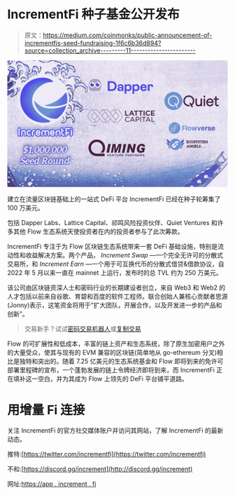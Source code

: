 # IncrementFi 种子基金公开发布

> 原文：<https://medium.com/coinmonks/public-announcement-of-incrementfis-seed-fundraising-1f6c6b36d894?source=collection_archive---------11----------------------->

![](img/ee62f7fffb0bdc87d44694bd89ba6ba6.png)

建立在流量区块链基础上的一站式 DeFi 平台 IncrementFi 已经在种子轮筹集了 100 万美元。

包括 Dapper Labs、Lattice Capital、祁鸣风险投资伙伴、Quiet Ventures 和许多其他 Flow 生态系统天使投资者在内的投资者参与了此次筹款。

IncrementFi 专注于为 Flow 区块链生态系统带来一套 DeFi 基础设施，特别是流动性和收益解决方案。两个产品， *Increment Swap* —一个完全无许可的分散式交易所，和 *Increment Earn* —一个用于可互换代币的分散式借贷&借款协议，自 2022 年 5 月以来一直在 mainnet 上运行，发布时的总 TVL 约为 250 万美元。

该公司由区块链资深人士和密码行业的长期建设者创立，来自 Web3 和 Web2 的人才包括以前来自谷歌、育碧和百度的软件工程师。联合创始人兼核心贡献者思源(Jonny)表示，这笔资金将用于“扩大团队，开展合作，以及开发进一步的产品和创新”。

> 交易新手？试试[密码交易机器人](/coinmonks/crypto-trading-bot-c2ffce8acb2a)或[复制交易](/coinmonks/top-10-crypto-copy-trading-platforms-for-beginners-d0c37c7d698c)

Flow 的可扩展性和低成本，丰富的链上资产和生态系统，除了原生加密用户之外的大量受众，使其与现有的 EVM 兼容的区块链(简单地从 go-ethereum 分叉)相比是独特和突出的。随着 7.25 亿美元的生态系统基金和 Flow 即将到来的免许可部署里程碑的宣布，一个蓬勃发展的链上令牌经济即将到来，而 IncrementFi 正在填补这一空白，并为其成为 Flow 上领先的 DeFi 平台铺平道路。

# 用增量 Fi 连接

关注 IncrementFi 的官方社交媒体账户并访问其网站，了解 IncrementFi 的最新动态。

推特:[https://twitter.com/incrementfi](https://twitter.com/incrementfi)

不和:[https://discord.gg/increment](http://discord.gg/increment)

网址:[https://app . increment . fi](https://www.increment.fi)
